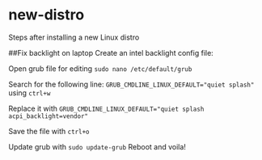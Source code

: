 # new-distro
Steps after installing a new Linux distro

##Fix backlight on laptop
Create an intel backlight config file:

Open grub file for editing
`sudo nano /etc/default/grub`

Search for the following line: `GRUB_CMDLINE_LINUX_DEFAULT="quiet splash"` using `ctrl+w`

Replace it with `GRUB_CMDLINE_LINUX_DEFAULT="quiet splash acpi_backlight=vendor"`

Save the file with `ctrl+o`

Update grub with `sudo update-grub`
Reboot and voila!




